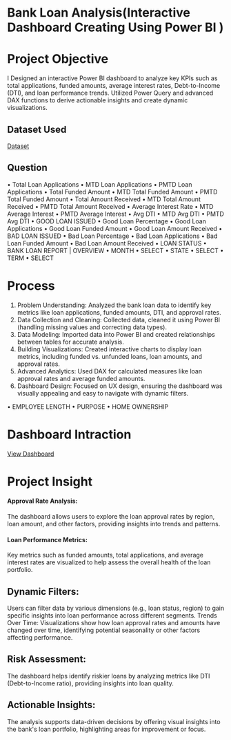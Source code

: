 # Bank Loan Analysis(Interactive Dashboard Creating Using Power BI )

# Project Objective
I Designed an interactive Power BI dashboard to analyze key KPIs such as total applications, funded amounts, average interest rates, Debt-to-Income (DTI), and loan performance trends. Utilized Power Query and advanced DAX functions to derive actionable insights and create dynamic visualizations.

## Dataset Used
<a href="https://github.com/Aklakh123/Bank-Loan-Ananlysis-Dashboard/blob/main/financial_loan%20(1).csv">Dataset</a>

## Question
•	Total Loan Applications 
•	MTD Loan Applications 
•	PMTD Loan Applications
•	Total Funded Amount 
•	MTD Total Funded Amount
•	PMTD Total Funded Amount
•	Total Amount Received
•	MTD Total Amount Received
•	PMTD Total Amount Received
•	Average Interest Rate
•	MTD Average Interest
•	PMTD Average Interest
•	Avg DTI
•	MTD Avg DTI
•	PMTD Avg DTI
•	GOOD LOAN ISSUED
•	Good Loan Percentage
•	Good Loan Applications
•	Good Loan Funded Amount
•	Good Loan Amount Received
•	BAD LOAN ISSUED
•	Bad Loan Percentage 
•	Bad Loan Applications 
•	Bad Loan Funded Amount 
•	Bad Loan Amount Received
•	LOAN STATUS
•	BANK LOAN REPORT | OVERVIEW
•	MONTH
•	SELECT 
•	STATE
•	SELECT 
•	TERM
•	SELECT 

# Process
1.	Problem Understanding: Analyzed the bank loan data to identify key metrics like loan applications, funded amounts, DTI, and approval rates.
2.	Data Collection and Cleaning: Collected data, cleaned it using Power BI (handling missing values and correcting data types).
3.	Data Modeling: Imported data into Power BI and created relationships between tables for accurate analysis.
4.	Building Visualizations: Created interactive charts to display loan metrics, including funded vs. unfunded loans, loan amounts, and approval rates.
5.	Advanced Analytics: Used DAX for calculated measures like loan approval rates and average funded amounts.
6.	Dashboard Design: Focused on UX design, ensuring the dashboard was visually appealing and easy to navigate with dynamic filters.

•	EMPLOYEE LENGTH
•	PURPOSE
•	HOME OWNERSHIP

# Dashboard Intraction
<a href="https://github.com/Aklakh123/Bank-Loan-Ananlysis-Dashboard/blob/main/project_report.pdf">View Dashboard</a>

# Project Insight 
#### Approval Rate Analysis: 
The dashboard allows users to explore the loan approval rates by region, loan amount, and other factors, providing insights into trends and patterns.
#### Loan Performance Metrics:
Key metrics such as funded amounts, total applications, and average interest rates are visualized to help assess the overall health of the loan portfolio.
## Dynamic Filters: 
Users can filter data by various dimensions (e.g., loan status, region) to gain specific insights into loan performance across different segments.
Trends Over Time: Visualizations show how loan approval rates and amounts have changed over time, identifying potential seasonality or other factors affecting performance.
## Risk Assessment:
The dashboard helps identify riskier loans by analyzing metrics like DTI (Debt-to-Income ratio), providing insights into loan quality.
## Actionable Insights: 
The analysis supports data-driven decisions by offering visual insights into the bank's loan portfolio, highlighting areas for improvement or focus.
